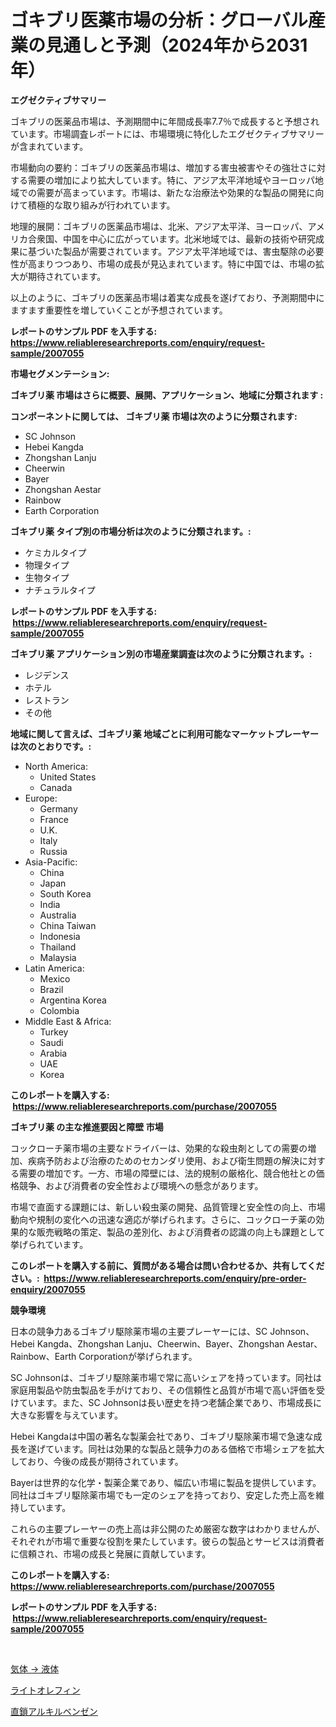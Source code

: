<p><h1>ゴキブリ医薬市場の分析：グローバル産業の見通しと予測（2024年から2031年）</h1></p><p><strong>エグゼクティブサマリー</strong></p>
<p><p>ゴキブリの医薬品市場は、予測期間中に年間成長率7.7％で成長すると予想されています。市場調査レポートには、市場環境に特化したエグゼクティブサマリーが含まれています。</p><p>市場動向の要約：ゴキブリの医薬品市場は、増加する害虫被害やその強壮さに対する需要の増加により拡大しています。特に、アジア太平洋地域やヨーロッパ地域での需要が高まっています。市場は、新たな治療法や効果的な製品の開発に向けて積極的な取り組みが行われています。</p><p>地理的展開：ゴキブリの医薬品市場は、北米、アジア太平洋、ヨーロッパ、アメリカ合衆国、中国を中心に広がっています。北米地域では、最新の技術や研究成果に基づいた製品が需要されています。アジア太平洋地域では、害虫駆除の必要性が高まりつつあり、市場の成長が見込まれています。特に中国では、市場の拡大が期待されています。</p><p>以上のように、ゴキブリの医薬品市場は着実な成長を遂げており、予測期間中にますます重要性を増していくことが予想されています。</p></p>
<p><strong>レポートのサンプル PDF を入手する: <a href="https://www.reliableresearchreports.com/enquiry/request-sample/2007055">https://www.reliableresearchreports.com/enquiry/request-sample/2007055</a></strong></p>
<p><strong>市場セグメンテーション:</strong></p>
<p><strong> ゴキブリ薬 市場はさらに概要、展開、アプリケーション、地域に分類されます :</strong></p>
<p><strong>コンポーネントに関しては、 ゴキブリ薬 市場は次のように分類されます: &nbsp;</strong></p>
<p><ul><li>SC Johnson</li><li>Hebei Kangda</li><li>Zhongshan Lanju</li><li>Cheerwin</li><li>Bayer</li><li>Zhongshan Aestar</li><li>Rainbow</li><li>Earth Corporation</li></ul></p>
<p><strong> ゴキブリ薬 タイプ別の市場分析は次のように分類されます。:</strong></p>
<p><ul><li>ケミカルタイプ</li><li>物理タイプ</li><li>生物タイプ</li><li>ナチュラルタイプ</li></ul></p>
<p><strong>レポートのサンプル PDF を入手する: &nbsp;<a href="https://www.reliableresearchreports.com/enquiry/request-sample/2007055">https://www.reliableresearchreports.com/enquiry/request-sample/2007055</a></strong></p>
<p><strong> ゴキブリ薬 アプリケーション別の市場産業調査は次のように分類されます。:</strong></p>
<p><ul><li>レジデンス</li><li>ホテル</li><li>レストラン</li><li>その他</li></ul></p>
<p><strong>地域に関して言えば、ゴキブリ薬 地域ごとに利用可能なマーケットプレーヤーは次のとおりです。:</strong></p>
<p><ul>
    <li>
        North America:
        <ul>
            <li>United States</li>
            <li>Canada</li>
        </ul>
    </li>
    <li>
        Europe:
        <ul>
            <li>Germany</li>
            <li>France</li>
            <li>U.K.</li>
            <li>Italy</li>
            <li>Russia</li>
        </ul>
    </li>
    <li>
        Asia-Pacific:
        <ul>
            <li>China</li>
            <li>Japan</li>
            <li>South Korea</li>
            <li>India</li>
            <li>Australia</li>
            <li>China Taiwan</li>
            <li>Indonesia</li>
            <li>Thailand</li>
            <li>Malaysia</li>
        </ul>
    </li>
    <li>
        Latin America:
        <ul>
            <li>Mexico</li>
            <li>Brazil</li>
            <li>Argentina Korea</li>
            <li>Colombia</li>
        </ul>
    </li>
    <li>
        Middle East & Africa:
        <ul>
            <li>Turkey</li>
            <li>Saudi</li>
            <li>Arabia</li>
            <li>UAE</li>
            <li>Korea</li>
        </ul>
    </li>
    </ul></p>
<p><strong>このレポートを購入する: &nbsp;<a href="https://www.reliableresearchreports.com/purchase/2007055">https://www.reliableresearchreports.com/purchase/2007055</a></strong></p>
<p><strong>ゴキブリ薬 の主な推進要因と障壁 市場</strong></p>
<p><p>コックローチ薬市場の主要なドライバーは、効果的な殺虫剤としての需要の増加、疾病予防および治療のためのセカンダリ使用、および衛生問題の解決に対する需要の増加です。一方、市場の障壁には、法的規制の厳格化、競合他社との価格競争、および消費者の安全性および環境への懸念があります。</p><p>市場で直面する課題には、新しい殺虫薬の開発、品質管理と安全性の向上、市場動向や規制の変化への迅速な適応が挙げられます。さらに、コックローチ薬の効果的な販売戦略の策定、製品の差別化、および消費者の認識の向上も課題として挙げられています。</p></p>
<p><strong>このレポートを購入する前に、質問がある場合は問い合わせるか、共有してください。:&nbsp; <a href="https://www.reliableresearchreports.com/enquiry/pre-order-enquiry/2007055">https://www.reliableresearchreports.com/enquiry/pre-order-enquiry/2007055</a></strong></p>
<p><strong>競争環境</strong></p>
<p><p>日本の競争力あるゴキブリ駆除薬市場の主要プレーヤーには、SC Johnson、Hebei Kangda、Zhongshan Lanju、Cheerwin、Bayer、Zhongshan Aestar、Rainbow、Earth Corporationが挙げられます。</p><p>SC Johnsonは、ゴキブリ駆除薬市場で常に高いシェアを持っています。同社は家庭用製品や防虫製品を手がけており、その信頼性と品質が市場で高い評価を受けています。また、SC Johnsonは長い歴史を持つ老舗企業であり、市場成長に大きな影響を与えています。</p><p>Hebei Kangdaは中国の著名な製薬会社であり、ゴキブリ駆除薬市場で急速な成長を遂げています。同社は効果的な製品と競争力のある価格で市場シェアを拡大しており、今後の成長が期待されています。</p><p>Bayerは世界的な化学・製薬企業であり、幅広い市場に製品を提供しています。同社はゴキブリ駆除薬市場でも一定のシェアを持っており、安定した売上高を維持しています。</p><p>これらの主要プレーヤーの売上高は非公開のため厳密な数字はわかりませんが、それぞれが市場で重要な役割を果たしています。彼らの製品とサービスは消費者に信頼され、市場の成長と発展に貢献しています。</p></p>
<p><strong>このレポートを購入する: &nbsp; <a href="https://www.reliableresearchreports.com/purchase/2007055">https://www.reliableresearchreports.com/purchase/2007055</a></strong></p>
<p><strong>レポートのサンプル PDF を入手する: &nbsp;<a href="https://www.reliableresearchreports.com/enquiry/request-sample/2007055">https://www.reliableresearchreports.com/enquiry/request-sample/2007055</a></strong><strong></strong></p>
<p>&nbsp;</p>
<p><p><a href="https://github.com/lily-u-genius/Market-Research-Report-List-1/blob/main/55385818692.md">気体 → 液体</a></p><p><a href="https://github.com/sghwr779811674/Market-Research-Report-List-1/blob/main/90223028693.md">ライトオレフィン</a></p><p><a href="https://github.com/dandier2003/Market-Research-Report-List-1/blob/main/16287338694.md">直鎖アルキルベンゼン</a></p></p>